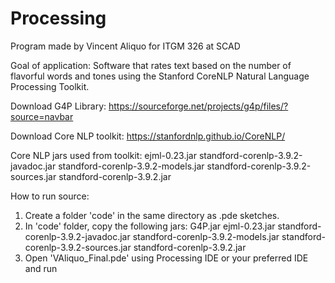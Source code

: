 # Processing
Program made by Vincent Aliquo for ITGM 326 at SCAD

Goal of application: Software that rates text based on the number of flavorful words and tones using
the Stanford CoreNLP Natural Language Processing Toolkit.

Download G4P Library: https://sourceforge.net/projects/g4p/files/?source=navbar

Download Core NLP toolkit: https://stanfordnlp.github.io/CoreNLP/

Core NLP jars used from toolkit:
ejml-0.23.jar
standford-corenlp-3.9.2-javadoc.jar
standford-corenlp-3.9.2-models.jar
standford-corenlp-3.9.2-sources.jar
standford-corenlp-3.9.2.jar

How to run source:
1) Create a folder 'code' in the same directory as .pde sketches.
2) In 'code' folder, copy the following jars:
  G4P.jar
  ejml-0.23.jar
  standford-corenlp-3.9.2-javadoc.jar
  standford-corenlp-3.9.2-models.jar
  standford-corenlp-3.9.2-sources.jar
  standford-corenlp-3.9.2.jar
3) Open 'VAliquo_Final.pde' using Processing IDE or your preferred IDE and run

